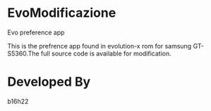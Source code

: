 EvoModificazione
================

Evo preference app

This is the prefrence app found in evolution-x rom for samsung GT-S5360.The full source code is available for modification.

Developed By
=============
b16h22
